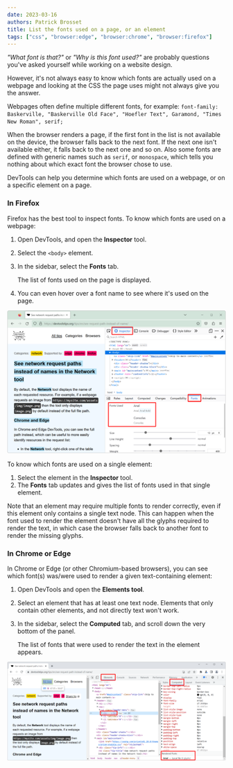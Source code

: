 ```yaml
---
date: 2023-03-16
authors: Patrick Brosset
title: List the fonts used on a page, or an element
tags: ["css", "browser:edge", "browser:chrome", "browser:firefox"]
---
```

_"What font is that?"_ or _"Why is this font used?"_ are probably questions you've asked yourself while working on a website design.

However, it's not always easy to know which fonts are actually used on a webpage and looking at the CSS the page uses might not always give you the answer.

Webpages often define multiple different fonts, for example: `font-family: Baskerville, "Baskerville Old Face", "Hoefler Text", Garamond, "Times New Roman", serif;`

When the browser renders a page, if the first font in the list is not available on the device, the browser falls back to the next font. If the next one isn't available either, it falls back to the next one and so on. Also some fonts are defined with generic names such as `serif`, or `monospace`, which tells you nothing about which exact font the browser chose to use.

DevTools can help you determine which fonts are used on a webpage, or on a specific element on a page.

### In Firefox

Firefox has the best tool to inspect fonts. To know which fonts are used on a webpage:

1. Open DevTools, and open the **Inspector** tool.

1. Select the `<body>` element.

1. In the sidebar, select the **Fonts** tab.

    The list of fonts used on the page is displayed.

1. You can even hover over a font name to see where it's used on the page.

![Firefox, with DevTools on the side, showing the Fonts panel that contains the list of fonts. One of the fonts is hovered](../../assets/img/list-used-fonts-firefox.png)

To know which fonts are used on a single element:

1. Select the element in the **Inspector** tool.
1. The **Fonts** tab updates and gives the list of fonts used in that single element.

Note that an element may require multiple fonts to render correctly, even if this element only contains a single text node. This can happen when the font used to render the element doesn't have all the glyphs required to render the text, in which case the browser falls back to another font to render the missing glyphs.

### In Chrome or Edge

In Chrome or Edge (or other Chromium-based browsers), you can see which font(s) was/were used to render a given text-containing element:

1. Open DevTools and open the **Elements tool**.

1. Select an element that has at least one text node. Elements that only contain other elements, and not directly text won't work.

1. In the sidebar, select the **Computed** tab, and scroll down the very bottom of the panel.

    The list of fonts that were used to render the text in the element appears.

![Chrome, with Devtools on the side, showing the Computed panel that contains the list of fonts](../../assets/img/list-used-fonts-chrome.png)
